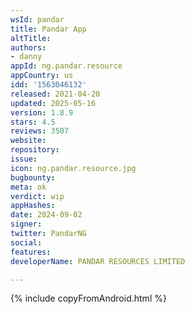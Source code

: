 ```yaml
---
wsId: pandar
title: Pandar App
altTitle: 
authors:
- danny
appId: ng.pandar.resource
appCountry: us
idd: '1563046132'
released: 2021-04-20
updated: 2025-05-16
version: 1.8.9
stars: 4.5
reviews: 3507
website: 
repository: 
issue: 
icon: ng.pandar.resource.jpg
bugbounty: 
meta: ok
verdict: wip
appHashes: 
date: 2024-09-02
signer: 
twitter: PandarNG
social: 
features: 
developerName: PANDAR RESOURCES LIMITED

---
```


{% include copyFromAndroid.html %}
